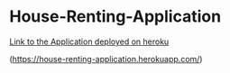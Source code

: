 # House-Renting-Application
[Link to the Application deployed on heroku](https://house-renting-application.herokuapp.com/)

(https://house-renting-application.herokuapp.com/)
